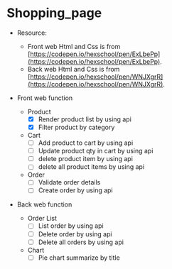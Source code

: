 # Shopping_page

- Resource: 
  - Front web Html and Css is from [https://codepen.io/hexschool/pen/ExLbePp](https://codepen.io/hexschool/pen/ExLbePp).
  - Back web Html and Css is from [https://codepen.io/hexschool/pen/WNJXgrR](https://codepen.io/hexschool/pen/WNJXgrR).

- Front web function  
    - Product
      - [X] Render product list by using api
      - [X] Filter product by category
    - Cart
      - [ ] Add product to cart by using api
      - [ ] Update product qty in cart by using api
      - [ ] delete product item by using api
      - [ ] delete all product items by using api
    - Order
      - [ ] Validate order details
      - [ ] Create order by using api

- Back web function
    - Order List
      - [ ] List order by using api
      - [ ] Delete order by using api
      - [ ] Delete all orders by using api
    - Chart
      - [ ] Pie chart summarize by title